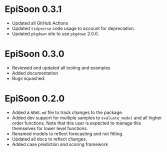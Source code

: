 # EpiSoon 0.3.1

* Updated all GitHub Actions
* Updated `tidyverse` code usage to account for depreciation.
* Updated `pkgdown` site to use `pkgdown` 2.0.0.

# EpiSoon 0.3.0

* Reviewed and updated all tooling and examples
* Added documentation
* Bugs squashed.

# EpiSoon 0.2.0

* Added a `NEWS.md` file to track changes to the package.
* Added dev support for multiple samples to `evaluate_model` and all higher order functions. Note that this user is expected to manage this themselves for lower level functions. 
* Renamed models to reflect forecasting and not fitting.
* Updated all docs to reflect changes.
* Added case prediction and scoring framework
